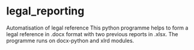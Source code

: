 # legal_reporting
Automatisation of legal reference
This python programme helps to form a legal reference in .docx format with two previous reports in .xlsx. The programme runs on docx-python and xlrd modules.
